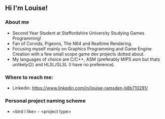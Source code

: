 ## Hi I'm Louise!

### About me
- Second Year Student at Staffordshire University Studying Games Programming!
- Fan of Corvids, Pigeons, The N64 and Realtime Rendering.
- Focusing myself mainly on Graphics Programming and Game Engine Creation with a few small scope game dev projects dotted about.
- My languages of choice are C/C++, ASM (preferably MIPS asm but thats unlikely😔) and HLSL/GLSL (I have no preference).

### Where to reach me:
- Linkedin: https://www.linkedin.com/in/louise-ramsden-b8b710291/

### Personal project naming scheme
- &lt;bird I like&gt; - &lt;project type&gt;
